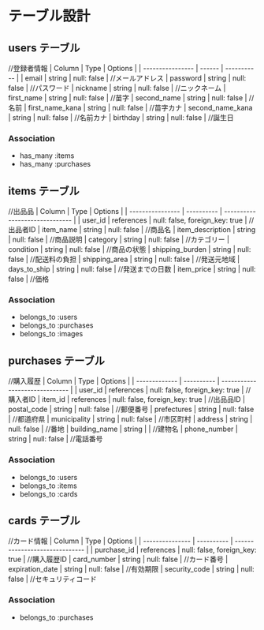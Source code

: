 # テーブル設計

## users テーブル
//登録者情報
| Column           | Type   | Options     |
| ---------------- | ------ | ----------- |
| email            | string | null: false | //メールアドレス
| password         | string | null: false | //パスワード
| nickname         | string | null: false | //ニックネーム
| first_name       | string | null: false | //苗字
| second_name      | string | null: false | //名前
| first_name_kana  | string | null: false | //苗字カナ
| second_name_kana | string | null: false | //名前カナ
| birthday         | string | null: false | //誕生日

### Association
- has_many :items
- has_many :purchases

## items テーブル
//出品品
| Column           | Type       | Options                        |
| ---------------- | ---------- | ------------------------------ |
| user_id          | references | null: false, foreign_key: true | //出品者ID
| item_name        | string     | null: false                    | //商品名
| item_description | string     | null: false                    | //商品説明
| category         | string     | null: false                    | //カテゴリー
| condition        | string     | null: false                    | //商品の状態
| shipping_burden  | string     | null: false                    | //配送料の負担
| shipping_area    | string     | null: false                    | //発送元地域
| days_to_ship     | string     | null: false                    | //発送までの日数
| item_price       | string     | null: false                    | //価格

### Association
- belongs_to :users
- belongs_to :purchases
- belongs_to :images

## purchases テーブル
//購入履歴
| Column        | Type       | Options                        |
| ------------- | ---------- | ------------------------------ |
| user_id       | references | null: false, foreign_key: true | //購入者ID
| item_id       | references | null: false, foreign_key: true | //出品品ID
| postal_code   | string     | null: false                    | //郵便番号
| prefectures   | string     | null: false                    | //都道府県
| municipality  | string     | null: false                    | //市区町村
| address       | string     | null: false                    | //番地
| building_name | string     |                                | //建物名
| phone_number  | string     | null: false                    | //電話番号

### Association
- belongs_to :users
- belongs_to :items
- belongs_to :cards

## cards テーブル
//カード情報
| Column          | Type       | Options                        |
| --------------- | ---------- | ------------------------------ |
| purchase_id     | references | null: false, foreign_key: true | //購入履歴ID
| card_number     | string     | null: false                    | //カード番号
| expiration_date | string     | null: false                    | //有効期限
| security_code   | string     | null: false                    | //セキュリティコード

### Association
- belongs_to :purchases
